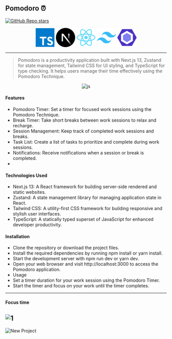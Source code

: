 ## Pomodoro ⏰
[![GitHub Repo stars](https://img.shields.io/github/stars/mamad-1999/Pomodoro?style=social)](https://github.com/mamad-1999/Pomodoro)

<div align="center">
  <img width="60px" hight="60px" src="https://github.com/devicons/devicon/blob/master/icons/typescript/typescript-original.svg" alt="icon" />
  <img width="60px" hight="60px" src="https://github.com/devicons/devicon/blob/master/icons/nextjs/nextjs-original.svg"           alt="icon" />
  <img width="60px" hight="60px" src="https://github.com/devicons/devicon/blob/master/icons/react/react-original.svg" alt="icon" />
  <img width="60px" hight="60px" src="https://github.com/devicons/devicon/blob/master/icons/tailwindcss/tailwindcss-original.svg" alt="icon" />
   <img width="60px" hight="60px" src="https://github.com/devicons/devicon/blob/master/icons/eslint/eslint-original.svg" alt="icon" />
</div>

----
> Pomodoro is a productivity application built with Next.js 13, Zustand for state management, Tailwind CSS for UI styling, and TypeScript for type checking. It helps users manage their time effectively using the Pomodoro Technique.

<p align="center">
  <img width="300px" hight="300px" src="https://github.com/mamad-1999/Pomodoro/assets/91375726/65448835-9921-41a4-ab96-899497b7694a" alt="js" />
</p>

#### Features

- Pomodoro Timer: Set a timer for focused work sessions using the Pomodoro Technique.
- Break Timer: Take short breaks between work sessions to relax and recharge.
- Session Management: Keep track of completed work sessions and breaks.
- Task List: Create a list of tasks to prioritize and complete during work sessions.
- Notifications: Receive notifications when a session or break is completed.
-

#### Technologies Used

- Next.js 13: A React framework for building server-side rendered and static websites.
- Zustand: A state management library for managing application state in React.
- Tailwind CSS: A utility-first CSS framework for building responsive and stylish user interfaces.
- TypeScript: A statically typed superset of JavaScript for enhanced developer productivity.

#### Installation

- Clone the repository or download the project files.
- Install the required dependencies by running npm install or yarn install.
- Start the development server with npm run dev or yarn dev.
- Open your web browser and visit http://localhost:3000 to access the Pomodoro application.
- Usage
- Set a timer duration for your work session using the Pomodoro Timer.
- Start the timer and focus on your work until the timer completes.

-----
#### Focus time
![1](https://github.com/mamad-1999/Pomodoro/assets/91375726/c1589571-62a0-4196-87ce-c045445ec911)
-----

![New Project](https://github.com/mamad-1999/Pomodoro/assets/91375726/7f071ad1-ba43-4f34-8435-5e1b643780dc)


